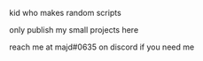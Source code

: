 kid who makes random scripts


only publish my small projects here


reach me at majd#0635 on discord if you need me
